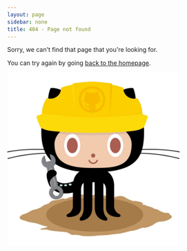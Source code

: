 ```yaml
---
layout: page
sidebar: none
title: 404 - Page not found
---
```


Sorry, we can't find that page that you're looking for. 

You can try again by going [back to the homepage](/).

[<img src="/images/404.jpg" alt="Constructocat by https://github.com/jasoncostello" style="width: 400px;"/>](/)
